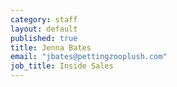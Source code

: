 ```yaml
---
category: staff
layout: default
published: true
title: Jenna Bates
email: "jbates@pettingzooplush.com"
job_title: Inside Sales
---
```


